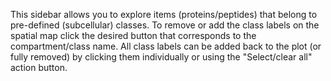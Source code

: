 This sidebar allows you to explore items (proteins/peptides) that belong to pre-defined (subcellular) classes. To remove or add the class labels on the spatial map click the desired button that corresponds to the compartment/class name. All class labels can be added back to the plot (or fully removed) by clicking them individually or using the "Select/clear all" action button.